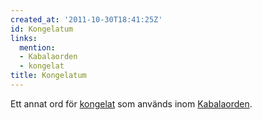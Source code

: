 ```yaml
---
created_at: '2011-10-30T18:41:25Z'
id: Kongelatum
links:
  mention:
  - Kabalaorden
  - kongelat
title: Kongelatum
---
```


Ett annat ord för [kongelat] som används inom [Kabalaorden].

  [kongelat]: kongelat
  [Kabalaorden]: Kabalaorden